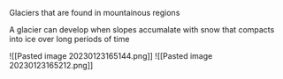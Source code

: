 Glaciers that are found in mountainous regions

A glacier can develop when slopes accumalate with snow that compacts into ice over long periods of time

![[Pasted image 20230123165144.png]]
![[Pasted image 20230123165212.png]]
